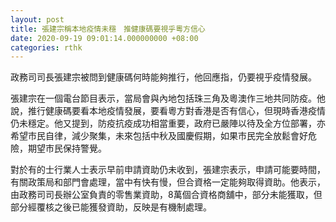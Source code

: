 ```yaml
---
layout: post
title: 張建宗稱本地疫情未穩　推健康碼要視乎粵方信心
date: 2020-09-19 09:01:14.000000000 +08:00
categories: rthk
---
```


政務司司長張建宗被問到健康碼何時能夠推行，他回應指，仍要視乎疫情發展。

張建宗在一個電台節目表示，當局會與內地包括珠三角及粵澳作三地共同防疫。他說，推行健康碼要看本地疫情發展，要看粵方對香港是否有信心，但現時香港疫情仍未穩定。他又提到，防疫抗疫成功相當重要，政府已嚴陣以待及全方位部署，亦希望巿民自律，減少聚集，未來包括中秋及國慶假期，如果巿民完全放鬆會好危險，期望巿民保持警覺。

對於有的士行業人士表示早前申請資助仍未收到，張建宗表示，申請可能要時間，有關政策局和部門會處理，當中有快有慢，但合資格一定能夠取得資助。他表示，由政務司司長辦公室負責的零售業資助，8萬個合資格商舖中，部分未能獲取，但部分經覆核之後已能獲發資助，反映是有機制處理。
